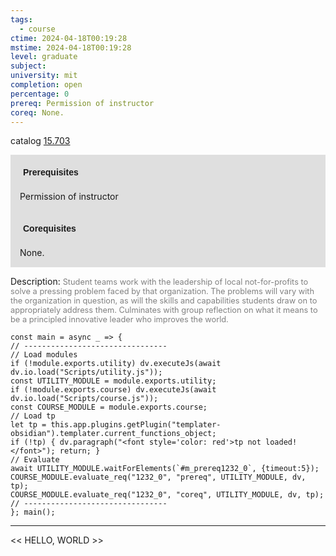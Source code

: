 ```yaml
---
tags:
  - course
ctime: 2024-04-18T00:19:28
mstime: 2024-04-18T00:19:28
level: graduate
subject: 
university: mit
completion: open
percentage: 0
prereq: Permission of instructor
coreq: None.
---
```


catalog [15.703](http://student.mit.edu/catalog/m15c.html#15.703)

<span style="display: block; padding: 15px; background-color: rgb(100, 100, 100, 0.2);"><font id="m_prereq1232_0" style="display: block; font-family: Arial, sans-serif; font-weight: bold; padding: 5px">Prerequisites</font><br><span id="prereq1232_0">Permission of instructor</span></span>
<span style="display: block; padding: 15px; background-color: rgb(100, 100, 100, 0.2);"><font id="m_coreq1232_0" style="display: block; font-family: Arial, sans-serif; font-weight: bold; padding: 5px">Corequisites</font><br><span id="coreq1232_0">None.</span></span>

<font style="">Description:</font>
<font style="color: grey; font-size: 0.8rem;">Student teams work with the leadership of local not-for-profits to solve a pressing problem faced by that organization. The problems will vary with the organization in question, as will the skills and capabilities students draw on to appropriately address them. Culminates with group reflection on what it means to be a principled innovative leader who improves the world.</font>

```dataviewjs
const main = async _ => {
// --------------------------------
// Load modules
if (!module.exports.utility) dv.executeJs(await dv.io.load("Scripts/utility.js"));
const UTILITY_MODULE = module.exports.utility;
if (!module.exports.course) dv.executeJs(await dv.io.load("Scripts/course.js"));
const COURSE_MODULE = module.exports.course;
// Load tp
let tp = this.app.plugins.getPlugin("templater-obsidian").templater.current_functions_object;
if (!tp) { dv.paragraph("<font style='color: red'>tp not loaded!</font>"); return; }
// Evaluate
await UTILITY_MODULE.waitForElements(`#m_prereq1232_0`, {timeout:5});
COURSE_MODULE.evaluate_req("1232_0", "prereq", UTILITY_MODULE, dv, tp);
COURSE_MODULE.evaluate_req("1232_0", "coreq", UTILITY_MODULE, dv, tp);
// --------------------------------
}; main();
```

---

<< HELLO, WORLD >>
